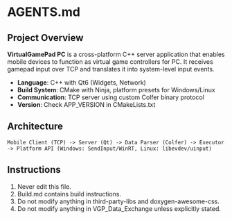 # AGENTS.md

## Project Overview

**VirtualGamePad PC** is a cross-platform C++ server application that enables mobile devices to function as virtual game controllers for PC. It receives gamepad input over TCP and translates it into system-level input events.

- **Language**: C++ with Qt6 (Widgets, Network)
- **Build System**: CMake with Ninja, platform presets for Windows/Linux
- **Communication**: TCP server using custom Colfer binary protocol
- **Version**: Check APP_VERSION in CMakeLists.txt

## Architecture

```text
Mobile Client (TCP) -> Server (Qt) -> Data Parser (Colfer) -> Executor -> Platform API (Windows: SendInput/WinRT, Linux: libevdev/uinput)
```

## Instructions

1. Never edit this file.
2. Build.md contains build instructions.
3. Do not modify anything in third-party-libs and doxygen-awesome-css.
4. Do not modify anything in VGP_Data_Exchange unless explicitly stated.
